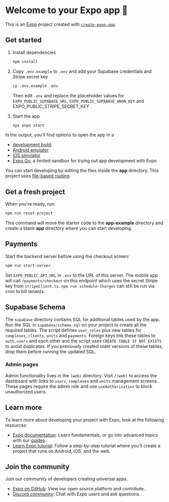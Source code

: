 # Welcome to your Expo app 👋

This is an [Expo](https://expo.dev) project created with [`create-expo-app`](https://www.npmjs.com/package/create-expo-app).

## Get started

1. Install dependencies

   ```bash
   npm install
   ```

2. Copy `.env.example` to `.env` and add your Supabase credentials and Stripe secret key

   ```bash
   cp .env.example .env
   ```
   Then edit `.env` and replace the placeholder values for
   `EXPO_PUBLIC_SUPABASE_URL`, `EXPO_PUBLIC_SUPABASE_ANON_KEY` and
   EXPO_PUBLIC_STRIPE_SECRET_KEY`.
3. Start the app


   ```bash
   npx expo start
   ```

In the output, you'll find options to open the app in a

- [development build](https://docs.expo.dev/develop/development-builds/introduction/)
- [Android emulator](https://docs.expo.dev/workflow/android-studio-emulator/)
- [iOS simulator](https://docs.expo.dev/workflow/ios-simulator/)
- [Expo Go](https://expo.dev/go), a limited sandbox for trying out app development with Expo

You can start developing by editing the files inside the **app** directory. This project uses [file-based routing](https://docs.expo.dev/router/introduction).

## Get a fresh project

When you're ready, run:

```bash
npm run reset-project
```

This command will move the starter code to the **app-example** directory and create a blank **app** directory where you can start developing.

## Payments

Start the backend server before using the checkout screen:

```bash
npm run start-server
```

Set `EXPO_PUBLIC_API_URL` in `.env` to the URL of this server. The mobile app will call `/payments/checkout` on this endpoint which uses the secret Stripe key from `stripeClient.ts`. `npm run schedule-charges` can still be run via cron to bill tenants.


## Supabase Schema

The `supabase` directory contains SQL for additional tables used by the app. Run
the SQL in `supabase/schema.sql` on your project to create all the required
tables. The script defines `user_roles` plus new tables for `complexes`,
`clients`, `units` and `payments`. Foreign keys link these tables to
`auth.users` and each other and the script uses `CREATE TABLE IF NOT EXISTS` to
avoid duplicates. If you previously created older versions of these tables,
drop them before running the updated SQL.

### Admin pages

Admin functionality lives in the `(web)` directory. Visit `/(web)` to access the dashboard with links to `users`, `complexes` and `units` management screens. These pages require the admin role and use `useAuthorization` to block unauthorized users.
## Learn more

To learn more about developing your project with Expo, look at the following resources:

- [Expo documentation](https://docs.expo.dev/): Learn fundamentals, or go into advanced topics with our [guides](https://docs.expo.dev/guides).
- [Learn Expo tutorial](https://docs.expo.dev/tutorial/introduction/): Follow a step-by-step tutorial where you'll create a project that runs on Android, iOS, and the web.

## Join the community

Join our community of developers creating universal apps.

- [Expo on GitHub](https://github.com/expo/expo): View our open source platform and contribute.
- [Discord community](https://chat.expo.dev): Chat with Expo users and ask questions.

